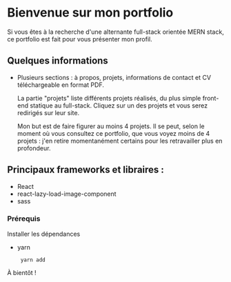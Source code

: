 # Bienvenue sur mon portfolio

Si vous êtes à la recherche d'une alternante full-stack orientée MERN stack, ce portfolio est fait pour vous présenter mon profil.

## Quelques informations

- Plusieurs sections : à propos, projets, informations de contact et CV téléchargeable en format PDF.

  La partie "projets" liste différents projets réalisés, du plus simple front-end statique au full-stack. Cliquez sur un des projets et vous serez redirigés sur leur site.

  Mon but est de faire figurer au moins 4 projets. Il se peut, selon le moment où vous consultez ce portfolio, que vous voyez moins de 4 projets : j'en retire momentanément certains pour les retravailler plus en profondeur.

## Principaux frameworks et libraires :

- React
- react-lazy-load-image-component
- sass

### Prérequis

Installer les dépendances

- yarn

  ` yarn add`

À bientôt !
